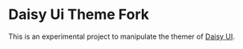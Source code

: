 # Daisy Ui Theme Fork

This is an experimental project to manipulate the
themer of [Daisy UI](https://daisyui.com).


